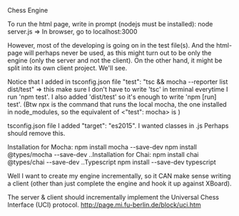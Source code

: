 Chess Engine

To run the html page, write in prompt (nodejs must be installed):
node server.js 
=> In browser, go to localhost:3000

However, most of the developing is going on in the test file(s). And the html-page will perhaps never be used, as this might turn out to be only the engine (only the server and not the client). On the other hand, it might be split into its own client project. We'll see.

Notice that I added in tsconfig.json file 
"test": "tsc && mocha --reporter list dist/test" => this make sure I don't have to write 'tsc' in terminal everytime I run 'npm test'. I also added 'dist/test' so it's enough to write 'npm [run] test'.
  (Btw npx is the command that runs the local mocha, the one installed in node_modules, so the equivalent of <"test": mocha> is <npx mocha>)

tsconfig.json file I added 
"target": "es2015". I wanted classes in .js
Perhaps should remove this.

Installation for Mocha:
  npm install mocha --save-dev
  npm install @types/mocha --save-dev
  ..Installation for Chai:
  npm install chai @types/chai --save-dev
  ..Typescript
  npm install --save-dev typescript

Well I want to create my engine incrementally, so it CAN make sense writing a client (other than just complete the engine and hook it up against XBoard).

The server & client should incrementally implement the Universal Chess Interface (UCI) protocol.
http://page.mi.fu-berlin.de/block/uci.htm


